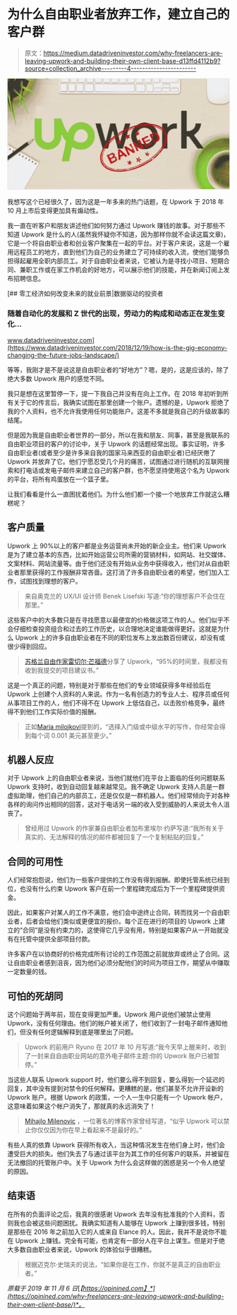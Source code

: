 # 为什么自由职业者放弃工作，建立自己的客户群

> 原文：<https://medium.datadriveninvestor.com/why-freelancers-are-leaving-upwork-and-building-their-own-client-base-d13ffd4112b9?source=collection_archive---------4----------------------->

![](img/4a0e0f931add0d2aa5a182d9b8b29795.png)

我想写这个已经很久了，因为这是一年多来的热门话题，在 Upwork 于 2018 年 10 月上市后变得更加具有煽动性。

我一直在听客户和朋友讲述他们如何努力通过 Upwork 赚钱的故事。对于那些不知道 Upwork 是什么的人(虽然我怀疑你不知道，因为那样你就不会读这篇文章)，它是一个将自由职业者和创业客户聚集在一起的平台。对于客户来说，这是一个雇用远程员工的地方，直到他们为自己的业务建立了可持续的收入流，使他们能够负担得起雇用全职内部员工。对于自由职业者来说，它被认为是寻找小项目、短期合同、兼职工作或在家工作机会的好地方，可以展示他们的技能，并在新闻订阅上发布招聘信息。

[](https://www.datadriveninvestor.com/2018/12/19/how-is-the-gig-economy-changing-the-future-jobs-landscape/) [## 零工经济如何改变未来的就业前景|数据驱动的投资者

### 随着自动化的发展和 Z 世代的出现，劳动力的构成和动态正在发生变化…

www.datadriveninvestor.com](https://www.datadriveninvestor.com/2018/12/19/how-is-the-gig-economy-changing-the-future-jobs-landscape/) 

等等，我刚才是不是说这是自由职业者的“好地方”？嗯，是的，这是应该的，除了绝大多数 Upwork 用户的感觉不同。

我只是想在这里暂停一下，提一下我自己并没有在向上工作。在 2018 年初听到所有关于它的传言后，我确实试图在那里创建一个账户。遗憾的是，Upwork 拒绝了我的个人资料，也不允许我使用任何功能账户。这差不多就是我自己的升级故事的结尾。

但是因为我是自由职业者世界的一部分，所以在我和朋友、同事，甚至是我联系的自由职业项目的客户的讨论中，关于 Upwork 的话题经常出现。事实证明，许多自由职业者(或者至少是许多来自我的国家马来西亚的自由职业者)已经厌倦了 Upwork 并放弃了它。他们宁愿忍受几个月的痛苦，试图通过进行随机的互联网搜索和打电话或发电子邮件来建立自己的客户群，也不愿坚持使用这个名为 Upwork 的平台，将所有鸡蛋放在一个篮子里。

让我们看看是什么一直困扰着他们。为什么他们都一个接一个地放弃工作就这么糟糕呢？

## 客户质量

Upwork 上 90%以上的客户都是业务运营尚未开始的新企业主。他们来 Upwork 是为了建立基本的东西，比如开始运营公司所需的营销材料，如网站、社交媒体、文案材料、网站流量等。由于他们还没有开始从业务中获得收入，他们对从自由职业者那里获得的工作报酬非常吝啬。这打消了许多自由职业者的希望，他们加入工作，试图找到理想的客户。

> 来自奥克兰的 UX/UI 设计师 Benek Lisefski 写道:“你的理想客户不会住在那里。”

这些客户中的大多数只是在寻找愿意以最便宜的价格做这项工作的人。他们似乎不会仔细检查投资组合和过去的工作历史，以合理地决定谁能做得更好。这就是为什么 Upwork 上的许多自由职业者在不同的职位发布上发出数百份建议，却没有或很少得到回应。

> [苏格兰自由作家雷切尔·芒福德](https://medium.com/u/b1652b7b190c?source=post_page-----d13ffd4112b9--------------------------------)分享了 Upwork，“95%的时间里，我都没有收到我提交的项目建议书。”

这是一个真正的问题，特别是对于那些在他们的专业领域获得多年经验后在 Upwork 上创建个人资料的人来说。作为一名有创造力的专业人士、程序员或任何从事项目工作的人，他们不得不在 Upwork 上低估自己，以击败价格竞争，最终得不到他们工作实际价值的报酬。

> 正如[Maria milojkovi](https://medium.com/u/2705f02e7011?source=post_page-----d13ffd4112b9--------------------------------)提到的，“选择入门级或中级水平的写作，你经常会得到每个词 0.001 美元甚至更少。”

## 机器人反应

对于 Upwork 上的自由职业者来说，当他们就他们在平台上面临的任何问题联系 Upwork 支持时，收到自动回复越来越常见。我不确定 Upwork 支持人员是一群虚拟助理，他们自己的内部员工，还是仅仅是一群机器人。他们经常倾向于对各种各样的询问作出相同的回答，这对于电话另一端的收入受到威胁的人来说太令人沮丧了。

> 曾经用过 Upwork 的作家兼自由职业者加布里埃尔·约萨写道:“我所有关于真实的、无法解释的情况的邮件都被回复了一个复制粘贴的回复。”

## 合同的可用性

人们经常抱怨说，他们为一些客户提供的工作没有得到报酬。即使托管系统已经到位，也没有什么约束 Upwork 客户在前一个里程碑完成后为下一个里程碑提供资金。

因此，如果客户对某人的工作不满意，他们会中途终止合同，转而找另一个自由职业者，后者会给他们类似或更便宜的报价。每个正在进行的项目的 Upwork 上建立的“合同”是没有约束力的，这使得它几乎没有用，特别是如果客户从一开始就没有在托管中提供全部项目付款。

许多客户在以协商好的价格完成所有讨论的工作范围之前就放弃或终止了合同。这让自由职业者感到沮丧，因为他们必须分配他们的时间为项目工作，期望从中赚取一定数量的钱。

## 可怕的死胡同

这个问题始于两年前，现在变得更加严重。Upwork 用户说他们被禁止使用 Upwork，没有任何理由。他们的帐户被关闭了，他们收到了一封电子邮件通知他们，但没有任何逻辑解释到底是哪里出了问题。

> Upwork 的前用户 Ryuno 在 2017 年 10 月写道:“我今天早上醒来时，收到了一封来自自由职业网站的意外电子邮件主题:你的 Upwork 账户已被暂停。”

当这些人联系 Upwork support 时，他们要么得不到回复，要么得到一个延迟的回复，其中没有提到对禁令的任何解释。更糟糕的是，他们甚至不允许开设新的 Upwork 账户。根据 Upwork 的政策，一个人一生中只能有一个 Upwork 帐户，这意味着如果这个帐户消失了，那就真的永远消失了！

> [Mihajlo Milenovic](https://medium.com/u/c9b42992755e?source=post_page-----d13ffd4112b9--------------------------------) ，一位著名的博客作家曾经写道，“似乎 Upwork 可以禁止你仅仅因为你在早上看起来不是最好的。”

有些人真的依靠 Upwork 获得所有收入，当这种情况发生在他们身上时，他们会遭受巨大的损失。他们失去了与通过该平台为其工作的任何客户的联系，并被留在无法撤回的托管账户中。关于 Upwork 为什么会这样做的困惑是另一个令人绝望的原因。

## 结束语

在所有的负面评论之后，我真的很感谢 Upwork 去年没有批准我的个人资料，否则我也会被这些问题困扰。我确实知道有人能够在 Upwork 上赚到很多钱，特别是那些在 2016 年之前加入它的人或来自 Elance 的人。因此，我并不是说你不能在 Upwork 上赚钱。完全有可能，也肯定有一部分人在平台上谋生。但是对于绝大多数自由职业者来说，Upwork 的体验似乎很糟糕。

> 根据迈克尔·史瑞夫的说法，“如果你是在工作，你就不是真正的自由职业者。”

*原载于 2019 年 11 月 6 日*[*【https://opinined.com】*](https://opinined.com/why-freelancers-are-leaving-upwork-and-building-their-own-client-base/)*。*